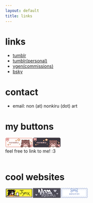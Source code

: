 ```yaml
---
layout: default
title: links
---
```

# links

- [tumblr](https://www.tumblr.com/nonkiru)
- [tumblr(personal)](https://www.tumblr.com/nonkiru-silly)
- [vgen(commissions)](https://vgen.co/nonkiru)
- [bsky](https://bsky.app/profile/nonkiru.art)

# contact

- email: non (at) nonkiru (dot) art

# my buttons
<a href="https://nonkiru.art/" target="_blank" class="noout"><img src="assets/images/buttons/nonkiru_button_light.gif" alt="button to nonkiru(light)"></a><a href="https://nonkiru.art/" target="_blank" class="noout"><img src="assets/images/buttons/nonkiru_button_dark.gif" alt="button to nonkiru(dark)"></a>
<br>feel free to link to me! :3
<br><br>

# cool websites
<a href="https://zombiejynx.neocities.org/" target="_blank" class="noout"><img src="assets/images/buttons/zombiejynx.gif" alt="button to zombiejynx"></a><a href="https://nomnomnami.com/" target="_blank" class="noout"><img src="assets/images/buttons/nomnomnami.gif" alt="button to nomnomnami"></a><a href="https://arunyi.art/" target="_blank" class="noout"><img src="assets/images/buttons/arunyi.gif" alt="button to arunyi"></a>